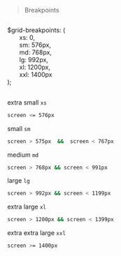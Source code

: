 > Breakpoints

##

$grid-breakpoints: (<br>
  &nbsp;&nbsp;&nbsp;&nbsp;&nbsp;&nbsp; xs: 0, <br> 
  &nbsp;&nbsp;&nbsp;&nbsp;&nbsp;&nbsp; sm: 576px, <br>
  &nbsp;&nbsp;&nbsp;&nbsp;&nbsp;&nbsp; md: 768px, <br>
  &nbsp;&nbsp;&nbsp;&nbsp;&nbsp;&nbsp; lg: 992px, <br>
  &nbsp;&nbsp;&nbsp;&nbsp;&nbsp;&nbsp; xl: 1200px, <br>
  &nbsp;&nbsp;&nbsp;&nbsp;&nbsp;&nbsp; xxl: 1400px <br>
);

##

extra small `xs`
```bash
screen <= 576px
```

small `sm`
```bash
screen > 575px  &&  screen < 767px
```

medium `md`
```bash
screen > 768px && screen < 991px
```

large `lg`
```bash
screen > 992px && screen < 1199px
```

extra large `xl`
```bash
screen > 1200px && screen < 1399px
```

extra extra large `xxl`
```bash
screen >= 1400px
```

